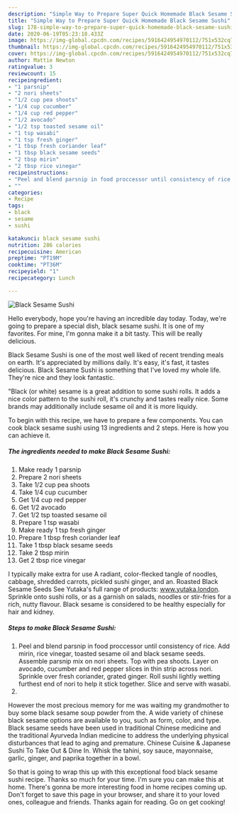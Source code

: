 ```yaml
---
description: "Simple Way to Prepare Super Quick Homemade Black Sesame Sushi"
title: "Simple Way to Prepare Super Quick Homemade Black Sesame Sushi"
slug: 178-simple-way-to-prepare-super-quick-homemade-black-sesame-sushi
date: 2020-06-19T05:23:18.433Z
image: https://img-global.cpcdn.com/recipes/5916424954970112/751x532cq70/black-sesame-sushi-recipe-main-photo.jpg
thumbnail: https://img-global.cpcdn.com/recipes/5916424954970112/751x532cq70/black-sesame-sushi-recipe-main-photo.jpg
cover: https://img-global.cpcdn.com/recipes/5916424954970112/751x532cq70/black-sesame-sushi-recipe-main-photo.jpg
author: Mattie Newton
ratingvalue: 3
reviewcount: 15
recipeingredient:
- "1 parsnip"
- "2 nori sheets"
- "1/2 cup pea shoots"
- "1/4 cup cucumber"
- "1/4 cup red pepper"
- "1/2 avocado"
- "1/2 tsp toasted sesame oil"
- "1 tsp wasabi"
- "1 tsp fresh ginger"
- "1 tbsp fresh coriander leaf"
- "1 tbsp black sesame seeds"
- "2 tbsp mirin"
- "2 tbsp rice vinegar"
recipeinstructions:
- "Peel and blend parsnip in food proccessor until consistency of rice. Add mirin, rice vinegar, toasted sesame oil and black sesame seeds. Assemble parsnip mix on nori sheets. Top with pea shoots. Layer on avocado, cucumber and red pepper slices in thin strip across nori. Sprinkle over fresh coriander, grated ginger. Roll sushi lightly wetting furthest end of nori to help it stick together. Slice and serve with wasabi."
- ""
categories:
- Recipe
tags:
- black
- sesame
- sushi

katakunci: black sesame sushi 
nutrition: 286 calories
recipecuisine: American
preptime: "PT19M"
cooktime: "PT36M"
recipeyield: "1"
recipecategory: Lunch

---
```



![Black Sesame Sushi](https://img-global.cpcdn.com/recipes/5916424954970112/751x532cq70/black-sesame-sushi-recipe-main-photo.jpg)

Hello everybody, hope you're having an incredible day today. Today, we're going to prepare a special dish, black sesame sushi. It is one of my favorites. For mine, I'm gonna make it a bit tasty. This will be really delicious.

Black Sesame Sushi is one of the most well liked of recent trending meals on earth. It's appreciated by millions daily. It's easy, it's fast, it tastes delicious. Black Sesame Sushi is something that I've loved my whole life. They're nice and they look fantastic.

&#34;Black (or white) sesame is a great addition to some sushi rolls. It adds a nice color pattern to the sushi roll, it&#39;s crunchy and tastes really nice. Some brands may additionally include sesame oil and it is more liquidy.


To begin with this recipe, we have to prepare a few components. You can cook black sesame sushi using 13 ingredients and 2 steps. Here is how you can achieve it.

<!--inarticleads1-->

##### The ingredients needed to make Black Sesame Sushi:

1. Make ready 1 parsnip
1. Prepare 2 nori sheets
1. Take 1/2 cup pea shoots
1. Take 1/4 cup cucumber
1. Get 1/4 cup red pepper
1. Get 1/2 avocado
1. Get 1/2 tsp toasted sesame oil
1. Prepare 1 tsp wasabi
1. Make ready 1 tsp fresh ginger
1. Prepare 1 tbsp fresh coriander leaf
1. Take 1 tbsp black sesame seeds
1. Take 2 tbsp mirin
1. Get 2 tbsp rice vinegar


I typically make extra for use A radiant, color-flecked tangle of noodles, cabbage, shredded carrots, pickled sushi ginger, and an. Roasted Black Sesame Seeds See Yutaka&#39;s full range of products: www.yutaka.london. Sprinkle onto sushi rolls, or as a garnish on salads, noodles or stir-fries for a rich, nutty flavour. Black sesame is considered to be healthy especially for hair and kidney. 

<!--inarticleads2-->

##### Steps to make Black Sesame Sushi:

1. Peel and blend parsnip in food proccessor until consistency of rice. Add mirin, rice vinegar, toasted sesame oil and black sesame seeds. Assemble parsnip mix on nori sheets. Top with pea shoots. Layer on avocado, cucumber and red pepper slices in thin strip across nori. Sprinkle over fresh coriander, grated ginger. Roll sushi lightly wetting furthest end of nori to help it stick together. Slice and serve with wasabi.
1. 


However the most precious memory for me was waiting my grandmother to buy some black sesame soup powder from the. A wide variety of chinese black sesame options are available to you, such as form, color, and type. Black sesame seeds have been used in traditional Chinese medicine and the traditional Ayurveda Indian medicine to address the underlying physical disturbances that lead to aging and premature. Chinese Cuisine &amp; Japanese Sushi To Take Out &amp; Dine In. Whisk the tahini, soy sauce, mayonnaise, garlic, ginger, and paprika together in a bowl. 

So that is going to wrap this up with this exceptional food black sesame sushi recipe. Thanks so much for your time. I'm sure you can make this at home. There's gonna be more interesting food in home recipes coming up. Don't forget to save this page in your browser, and share it to your loved ones, colleague and friends. Thanks again for reading. Go on get cooking!

